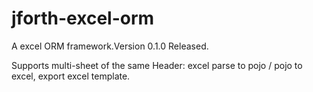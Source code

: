 jforth-excel-orm
================

A excel ORM framework.Version 0.1.0 Released.

Supports multi-sheet of the same Header:  excel parse to pojo / pojo to excel, export excel template.
